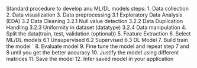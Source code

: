 Standard procedure to develop anu ML/DL models
steps: 1. Data collection
	2. Data visualization
	3. Data preprocessing
		3.1 Exploratory Data Analysis (EDA)
		3.2 Data Cleaning
			3.2.1 Null value detection
			3.2.2 Data Duplication Handling
			3.2.3 Uniformity in dataset (datatype)
			3.2.4 Data manipulation
	4. Split the data(train, test, validation (optional))
	5. Feature Extraction
  	6. Select ML/DL models
		6.1 Unsupervised
		6.2 Supervised
		6.3 DL Model
	7. Build train the model
`	8. Evaluate model
	9. Fine tune the model and repeat step 7 and 8 until you get the better accuracy
	10. Justify the model using different matrices
	11. Save the model 
	12. Infer saved model in your application